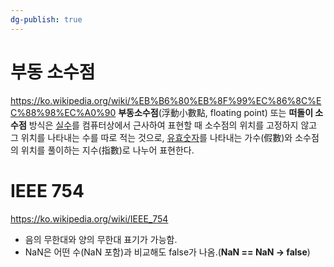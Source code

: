 ```yaml
---
dg-publish: true
---
```


# 부동 소수점
https://ko.wikipedia.org/wiki/%EB%B6%80%EB%8F%99%EC%86%8C%EC%88%98%EC%A0%90
**부동소수점**(浮動小數點, floating point) 또는 **떠돌이 소수점** 방식은 [실수](https://ko.wikipedia.org/wiki/%EC%8B%A4%EC%88%98 "실수")를 컴퓨터상에서 근사하여 표현할 때 소수점의 위치를 고정하지 않고 그 위치를 나타내는 수를 따로 적는 것으로, [유효숫자](https://ko.wikipedia.org/wiki/%EC%9C%A0%ED%9A%A8%EC%88%AB%EC%9E%90 "유효숫자")를 나타내는 가수(假數)와 소수점의 위치를 풀이하는 지수(指數)로 나누어 표현한다.
# IEEE 754
https://ko.wikipedia.org/wiki/IEEE_754
- 음의 무한대와 양의 무한대 표기가 가능함.
- NaN은 어떤 수(NaN 포함)과 비교해도 false가 나옴.(**NaN == NaN -> false**)